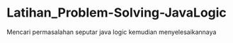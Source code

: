 # Latihan_Problem-Solving-JavaLogic

Mencari permasalahan seputar java logic kemudian menyelesaikannaya
